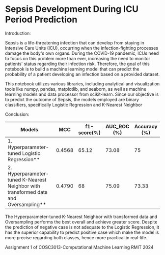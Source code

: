 # Sepsis Development During ICU Period Prediction
Introduction:

Sepsis is a life-threatening infection that can develop from staying in Intensive Care Units (ICU), occurring when the infection-fighting processes damage the body's own organs. During the COVID-19 pandemic, ICUs need to focus on this problem more than ever, increasing the need to monitor patients' status regarding their infection risk. Therefore, the goal of this notebook is to build a machine learning model that can predict the probability of a patient developing an infection based on a provided dataset.

This notebook utilizes various libraries, including analytical and visualization tools like numpy, pandas, matplotlib, and seaborn, as well as machine learning models and data processor from scikit-learn. Since our objective is to predict the outcome of Sepsis, the models employed are binary classifiers, specifically Logistic Regression and K-Nearest Neighbor


Conclusion:

| Models      | MCC | f1-score(%) | AUC_ROC (%) | Accuracy (%) |
|-------------|--------------------------|----------------------|-----|----|
| 1. Hyperparameter-tuned Logistic Regression** | 0.4568 | 65.12 | 73.08 | 75|
| 2. Hyperparameter-tuned K-Nearest Neighbor with transformed data and Oversampling** | 0.4790 | 68 | 75.09 | 73.33 |

The Hyperparameter-tuned K-Nearest Neighbor with transformed data and
Oversampling performs the best overall and achieve greater score. Despite the prediction
of negative case is not adequate to the Logistic Regression, it has the superior capability
to predict positive case which make the model is more precise regarding both classes,
hence more practical in real-life.


Assignment 1 of COSC3013-Computational Machine Learning RMIT 2024
